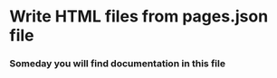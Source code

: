 
Write HTML files from pages.json file
========

### Someday you will find documentation in this file
